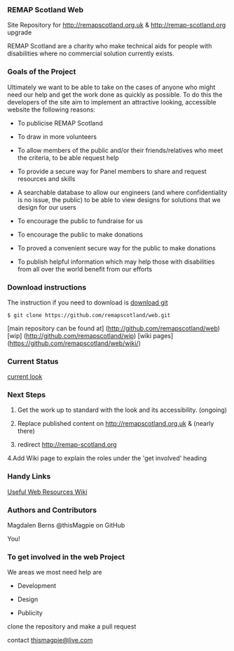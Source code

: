 ### REMAP Scotland Web

Site Repository for http://remapscotland.org.uk &amp; http://remap-scotland.org upgrade 

REMAP Scotland are a charity who make technical aids for people with disabilities where no commercial solution currently 
exists.

### Goals of the Project

Ultimately we want to be able to take on the cases of anyone who might need our help and get the work done as quickly as possible.
To do this the developers of the site aim to implement an attractive looking, accessible website the following reasons:

 * To publicise REMAP Scotland

 * To draw in more volunteers

 * To allow members of the public and/or their friends/relatives who meet the criteria, to be able request help

 * To provide a secure way for Panel members to share and request resources and skills

 * A searchable database to allow our engineers (and where confidentiality is no issue, the public) to be able to view designs for solutions
that we design for our users

 * To encourage the public to fundraise for us

 * To encourage the public to make donations

 * To proved a convenient secure way for the public to make donations

 * To publish helpful information which may help those with disabilities from all over the world benefit from our efforts

### Download instructions 

The instruction if you need to download is [download git](http://git-scm.com/downloads)

```
$ git clone https://github.com/remapscotland/web.git
```

[main repository can be found at] (http://github.com/remapscotland/web)
[wip] (http://github.com/remapscotland/wip)
[wiki pages] (https://github.com/remapscotland/web/wiki/)

### Current Status

[current look](http://remapscotland.org.uk)

### Next Steps

 1. Get the work up to standard with the look and its accessibility. (ongoing)

 2. Replace published content on http://remapscotland.org.uk &amp; (nearly there)

 3. redirect http://remap-scotland.org 

 4.Add Wiki page to explain the roles under the 'get involved' heading

### Handy Links

[Useful Web Resources Wiki](https://github.com/remapscotland/web/wiki/Useful-Web-Resources)

### Authors and Contributors

Magdalen Berns @thisMagpie on GitHub 

You!

### To get involved in the web Project

We areas we most need help are 

 * Development

 * Design

 * Publicity

clone the repository and make a pull request

contact thismagpie@live.com
